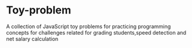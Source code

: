# Toy-problem
A collection of JavaScript toy problems for practicing programming concepts for challenges related for grading  students,speed detection and net salary calculation

